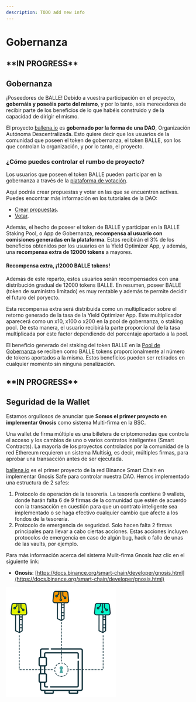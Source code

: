 ```yaml
---
description: TODO add new info
---
```


# Gobernanza

## \*\*IN PROGRESS\*\*

## Gobernanza

¡Poseedores de BALLE! Debido a vuestra participación en el proyecto, **gobernáis y poseéis parte del mismo**, y por lo tanto, sois merecedores de recibir parte de los beneficios de lo que habéis construido y de la capacidad de dirigir el mismo. 

El proyecto [ballena.io](https://ballena.io/) es **gobernado por la forma de una DAO**, Organización Autónoma Descentralizada. Esto quiere decir que los usuarios de la comunidad que poseen el token de gobernanza, el token BALLE, son los que controlan la organización, y por lo tanto, el proyecto.



### ¿Cómo puedes controlar el rumbo de proyecto?

Los usuarios que poseen el token BALLE pueden participar en la gobernanza a través de la [plataforma de votación](https://vote.ballena.io/#/ballena). 

Aquí podrás crear propuestas y votar en las que se encuentren activas. Puedes encontrar más información en los tutoriales de la DAO:

* [Crear propuestas](../dao-organizacion/tutoriales-dao/crear-propuestas.md).
* [Votar](../dao-organizacion/tutoriales-dao/votar.md).

Además, el hecho de poseer el token de BALLE y participar en la BALLE Staking Pool, o App de Gobernanza, **recompensa al usuario con comisiones generadas en la plataforma**. Estos recibirán el 3% de los beneficios obtenidos por los usuarios en la Yield Optimizer App, y además, una **recompensa extra de 12000 tokens** a mayores.



#### Recompensa extra, ¡12000 BALLE tokens!

Además de este reparto, estos usuarios serán recompensados con una distribución gradual de 12000 tokens BALLE. En resumen, poseer BALLE \(token de suministro limitado\) es muy rentable y además te permite decidir el futuro del poryecto.

Esta recompensa extra será distribuida como un multiplicador sobre el retorno generado de la tasa de la Yield Optimizer App. Este multiplicador aparecerá como un x10, x100 o x200 en la pool de gobernanza, o staking pool. De esta manera, el usuario recibirá la parte proporcional de la tasa multiplicada por este factor dependiendo del porcentaje aportado a la pool.

El beneficio generado del staking del token BALLE en la [Pool de Gobernanza](https://github.com/ballena-io/ballena-docs/tree/7598f81eedce3b787518f11966a2ced4c11c047e/link/README.md) se reciben como BALLE tokens proporcionalmente al número de tokens aportados a la misma. Estos beneficios pueden ser retirados en cualquier momento sin ninguna penalización. ​

## \*\*IN PROGRESS\*\*

## Seguridad de la Wallet

Estamos orgullosos de anunciar que **Somos el primer proyecto en implementar Gnosis** como sistema Multi-firma en la BSC.

Una wallet de firma múltiple es una billetera de criptomonedas que controla el acceso y los cambios de uno o varios contratos inteligentes \(Smart Contracts\). La mayoría de los proyectos controlados por la comunidad de la red Ethereum requieren un sistema Multisig, es decir, múltiples firmas, para aprobar una transacción antes de ser ejecutada. 

[ballena.io](https://ballena.io/) es el primer proyecto de la red Binance Smart Chain en implementar Gnosis Safe para controlar nuestra DAO. Hemos implementado una estructura de 2 safes:

1. Protocolo de operación de la tesorería. La tesorería contiene 9 wallets, donde harán falta 6 de 9 firmas de la comunidad que estén de acuerdo con la transacción en cuestión para que un contrato inteligente sea implementado o se haga efectivo cualquier cambio que afecte a los fondos de la tesorería.
2. Protocolo de emergencia de seguridad. Solo hacen falta 2 firmas principales para llevar a cabo ciertas acciones. Estas acciones incluyen protocolos de emergencia en caso de algún bug, hack o fallo de unas de las vaults, por ejemplo.



Para más información acerca del sistema Mulit-firma Gnosis haz clic en el siguiente link:

* **Gnosis**: [https://docs.binance.org/smart-chain/developer/gnosis.html](https://docs.binance.org/smart-chain/developer/gnosis.html)



![](../.gitbook/assets/image.png)









